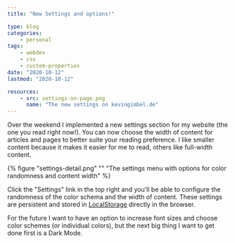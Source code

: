 ```yaml
---
title: "New Settings and options!"

type: blog
categories:
    - personal
tags:
    - webdev
    - css
    - custom-properties
date: "2020-10-12"
lastmod: "2020-10-12"

resources:
    - src: settings-on-page.png
      name: "The new settings on kevingimbel.de"
---
```


Over the weekend I implemented a new settings section for my website (the one you read right now!). You can now choose the width of content for articles and pages to better suite your reading preference. I like smaller content because it makes it easier for me to read, others like full-width content.

{% figure "settings-detail.png" "" "The settings menu with options for color randomness and content width" %}

Click the "Settings" link in the top right and you'll be able to configure the randomness of the color schema and the width of content. These settings are persistent and stored in [LocalStorage](https://developer.mozilla.org/de/docs/Web/API/Window/localStorage) directly in the browser.

For the future I want to have an option to increase font sizes and choose color schemes (or individual colors), but the next big thing I want to get done first is a Dark Mode.